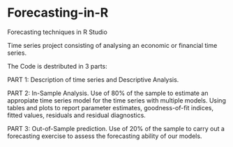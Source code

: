# Forecasting-in-R
Forecasting techniques in R Studio

Time series project consisting of analysing an economic or financial time series.

The Code is destributed in 3 parts:

PART 1: Description of time series and Descriptive Analysis.

PART 2: In-Sample Analysis. Use of 80% of the sample to estimate an appropiate time series model for the time series with multiple models. Using tables and plots to report parameter estimates, goodness-of-fit indices, fitted values, residuals and residual diagnostics.

PART 3: Out-of-Sample prediction. Use of 20% of the sample to carry out a forecasting exercise to assess the forecasting ability of our models.
